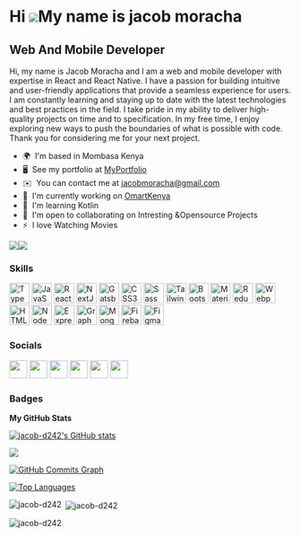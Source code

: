 Hi ![](https://user-images.githubusercontent.com/18350557/176309783-0785949b-9127-417c-8b55-ab5a4333674e.gif)My name is jacob moracha
=====================================================================================================================================

Web And Mobile Developer
------------------------

Hi, my name is Jacob Moracha and I am a web and mobile developer with expertise in React and React Native. I have a passion for building intuitive and user-friendly applications that provide a seamless experience for users. I am constantly learning and staying up to date with the latest technologies and best practices in the field. I take pride in my ability to deliver high-quality projects on time and to specification. In my free time, I enjoy exploring new ways to push the boundaries of what is possible with code. Thank you for considering me for your next project.

* 🌍  I'm based in Mombasa Kenya
* 🖥️  See my portfolio at [MyPortfolio](http://moracha.netlify.app)
* ✉️  You can contact me at [jacobmoracha@gmail.com](mailto:jacobmoracha@gmail.com)
* 🚀  I'm currently working on [OmartKenya](http://omart.co.ke)
* 🧠  I'm learning Kotlin
* 🤝  I'm open to collaborating on Intresting &Opensource Projects
* ⚡  I love Watching Movies

<a href="https://www.github.com/jacob-d242" target="_blank" rel="noreferrer"><img
src="https://img.shields.io/github/followers/jacob-d242?logo=github&style=for-the-badge&color=ec4899&labelColor=14532d" /></a><a href="https://www.twitter.com/MorachaKe" target="_blank" rel="noreferrer"><img
src="https://img.shields.io/twitter/follow/MorachaKe?logo=twitter&style=for-the-badge&color=ec4899&labelColor=14532d"
/></a>

### Skills


<p align="left">
<a href="https://www.typescriptlang.org/" target="_blank" rel="noreferrer"><img src="https://raw.githubusercontent.com/danielcranney/readme-generator/main/public/icons/skills/typescript-colored.svg" width="36" height="36" alt="TypeScript" /></a>
<a href="https://developer.mozilla.org/en-US/docs/Web/JavaScript" target="_blank" rel="noreferrer"><img src="https://raw.githubusercontent.com/danielcranney/readme-generator/main/public/icons/skills/javascript-colored.svg" width="36" height="36" alt="JavaScript" /></a>
<a href="https://reactjs.org/" target="_blank" rel="noreferrer"><img src="https://raw.githubusercontent.com/danielcranney/readme-generator/main/public/icons/skills/react-colored.svg" width="36" height="36" alt="React" /></a>
<a href="https://nextjs.org/docs" target="_blank" rel="noreferrer"><img src="https://raw.githubusercontent.com/danielcranney/readme-generator/main/public/icons/skills/nextjs-colored.svg" width="36" height="36" alt="NextJs" /></a>
<a href="https://www.gatsbyjs.com/" target="_blank" rel="noreferrer"><img src="https://raw.githubusercontent.com/danielcranney/readme-generator/main/public/icons/skills/gatsby-colored.svg" width="36" height="36" alt="Gatsby" /></a>
<a href="https://www.w3.org/TR/CSS/#css" target="_blank" rel="noreferrer"><img src="https://raw.githubusercontent.com/danielcranney/readme-generator/main/public/icons/skills/css3-colored.svg" width="36" height="36" alt="CSS3" /></a>
<a href="https://sass-lang.com/" target="_blank" rel="noreferrer"><img src="https://raw.githubusercontent.com/danielcranney/readme-generator/main/public/icons/skills/sass-colored.svg" width="36" height="36" alt="Sass" /></a>
<a href="https://tailwindcss.com/" target="_blank" rel="noreferrer"><img src="https://raw.githubusercontent.com/danielcranney/readme-generator/main/public/icons/skills/tailwindcss-colored.svg" width="36" height="36" alt="TailwindCSS" /></a>
<a href="https://getbootstrap.com/" target="_blank" rel="noreferrer"><img src="https://raw.githubusercontent.com/danielcranney/readme-generator/main/public/icons/skills/bootstrap-colored.svg" width="36" height="36" alt="Bootstrap" /></a>
<a href="https://mui.com/" target="_blank" rel="noreferrer"><img src="https://raw.githubusercontent.com/danielcranney/readme-generator/main/public/icons/skills/materialui-colored.svg" width="36" height="36" alt="Material UI" /></a>
<a href="https://redux.js.org/" target="_blank" rel="noreferrer"><img src="https://raw.githubusercontent.com/danielcranney/readme-generator/main/public/icons/skills/redux-colored.svg" width="36" height="36" alt="Redux" /></a>
<a href="https://webpack.js.org/" target="_blank" rel="noreferrer"><img src="https://raw.githubusercontent.com/danielcranney/readme-generator/main/public/icons/skills/webpack-colored.svg" width="36" height="36" alt="Webpack" /></a>
<a href="https://developer.mozilla.org/en-US/docs/Glossary/HTML5" target="_blank" rel="noreferrer"><img src="https://raw.githubusercontent.com/danielcranney/readme-generator/main/public/icons/skills/html5-colored.svg" width="36" height="36" alt="HTML5" /></a>
<a href="https://nodejs.org/en/" target="_blank" rel="noreferrer"><img src="https://raw.githubusercontent.com/danielcranney/readme-generator/main/public/icons/skills/nodejs-colored.svg" width="36" height="36" alt="NodeJS" /></a>
<a href="https://expressjs.com/" target="_blank" rel="noreferrer"><img src="https://raw.githubusercontent.com/danielcranney/readme-generator/main/public/icons/skills/express-colored.svg" width="36" height="36" alt="Express" /></a>
<a href="https://graphql.org/" target="_blank" rel="noreferrer"><img src="https://raw.githubusercontent.com/danielcranney/readme-generator/main/public/icons/skills/graphql-colored.svg" width="36" height="36" alt="GraphQL" /></a>
<a href="https://www.mongodb.com/" target="_blank" rel="noreferrer"><img src="https://raw.githubusercontent.com/danielcranney/readme-generator/main/public/icons/skills/mongodb-colored.svg" width="36" height="36" alt="MongoDB" /></a>
<a href="https://firebase.google.com/" target="_blank" rel="noreferrer"><img src="https://raw.githubusercontent.com/danielcranney/readme-generator/main/public/icons/skills/firebase-colored.svg" width="36" height="36" alt="Firebase" /></a>
<a href="https://www.figma.com/" target="_blank" rel="noreferrer"><img src="https://raw.githubusercontent.com/danielcranney/readme-generator/main/public/icons/skills/figma-colored.svg" width="36" height="36" alt="Figma" /></a>
</p>


### Socials

<p align="left"> <a href="https://www.dev.to/jacobd242" target="_blank" rel="noreferrer"><img src="https://raw.githubusercontent.com/danielcranney/readme-generator/main/public/icons/socials/devdotto.svg" width="32" height="32" /></a> <a href="https://www.github.com/jacob-d242" target="_blank" rel="noreferrer"><img src="https://raw.githubusercontent.com/danielcranney/readme-generator/main/public/icons/socials/github.svg" width="32" height="32" /></a> <a href="https://@Moracha.hashnode.dev" target="_blank" rel="noreferrer"><img src="https://raw.githubusercontent.com/danielcranney/readme-generator/main/public/icons/socials/hashnode.svg" width="32" height="32" /></a> <a href="https://www.linkedin.com/in/jacob-moracha" target="_blank" rel="noreferrer"><img src="https://raw.githubusercontent.com/danielcranney/readme-generator/main/public/icons/socials/linkedin.svg" width="32" height="32" /></a> <a href="http://www.medium.com/@jacobmoracha" target="_blank" rel="noreferrer"><img src="https://raw.githubusercontent.com/danielcranney/readme-generator/main/public/icons/socials/medium.svg" width="32" height="32" /></a> <a href="https://www.twitter.com/MorachaKe" target="_blank" rel="noreferrer"><img src="https://raw.githubusercontent.com/danielcranney/readme-generator/main/public/icons/socials/twitter.svg" width="32" height="32" /></a></p>

### Badges

<b>My GitHub Stats</b>

<a  href="http://www.github.com/jacob-d242"><img src="https://github-readme-stats.vercel.app/api?username=jacob-d242&show_icons=true&hide=&count_private=true&title_color=facc15&text_color=ffffff&icon_color=ec4899&bg_color=14532d&hide_border=true&show_icons=true" alt="jacob-d242's GitHub stats" /></a>

<a href="http://www.github.com/jacob-d242"><img src="https://github-readme-streak-stats.herokuapp.com/?user=jacob-d242&stroke=ffffff&background=14532d&ring=facc15&fire=facc15&currStreakNum=ffffff&currStreakLabel=facc15&sideNums=ffffff&sideLabels=ffffff&dates=ffffff&hide_border=true" /></a>

<a href="http://www.github.com/jacob-d242"><img src="https://github-readme-activity-graph.cyclic.app/graph?username=jacob-d242&bg_color=14532d&color=ffffff&line=ec4899&point=ffffff&area_color=14532d&area=true&hide_border=true&custom_title=GitHub%20Commits%20Graph" alt="GitHub Commits Graph" /></a>

<a  href="http://www.github.com/jacob-d242" align="left"><img src="https://github-readme-stats.vercel.app/api/top-langs/?username=jacob-d242&langs_count=10&title_color=facc15&text_color=ffffff&icon_color=ec4899&bg_color=14532d&hide_border=true&locale=en&custom_title=Top%20%Languages" alt="Top Languages" /></a>






<p><img align="left" src="https://github-readme-stats.vercel.app/api/top-langs?username=jacob-d242&show_icons=true&locale=en&layout=compact" alt="jacob-d242" /></p>

<p>&nbsp;<img align="center" src="https://github-readme-stats.vercel.app/api?username=jacob-d242&show_icons=true&locale=en" alt="jacob-d242" /></p>

<p><img align="center" src="https://github-readme-streak-stats.herokuapp.com/?user=jacob-d242&" alt="jacob-d242" /></p>

